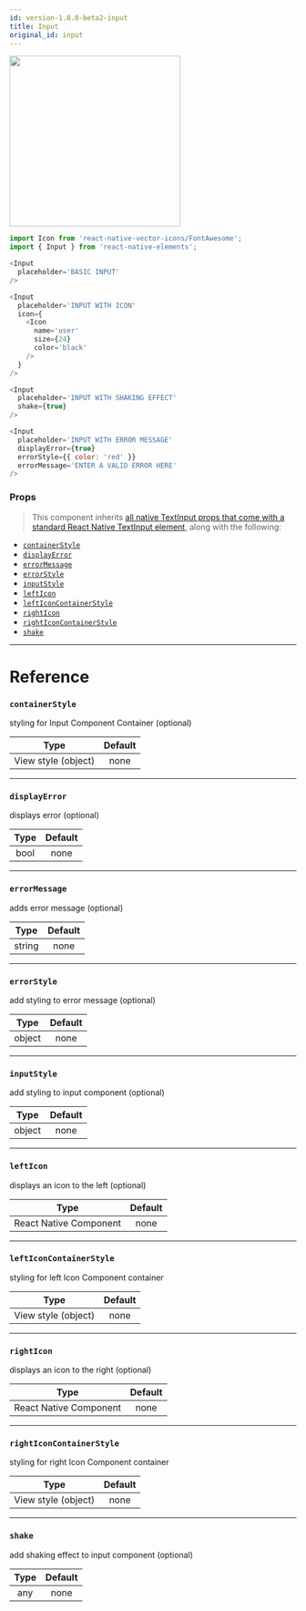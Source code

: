 ```yaml
---
id: version-1.0.0-beta2-input
title: Input
original_id: input
---
```


<img src="/react-native-elements/img/input.png" width="300"/>

```js
import Icon from 'react-native-vector-icons/FontAwesome';
import { Input } from 'react-native-elements';

<Input
  placeholder='BASIC INPUT'
/>

<Input
  placeholder='INPUT WITH ICON'
  icon={
    <Icon
      name='user'
      size={24}
      color='black'
    />
  }
/>

<Input
  placeholder='INPUT WITH SHAKING EFFECT'
  shake={true}
/>

<Input
  placeholder='INPUT WITH ERROR MESSAGE'
  displayError={true}
  errorStyle={{ color: 'red' }}
  errorMessage='ENTER A VALID ERROR HERE'
/>
```

### Props

> This component inherits [all native TextInput props that come with a standard React Native TextInput element](https://facebook.github.io/react-native/docs/textinput.html), along with the following:

* [`containerStyle`](#containerstyle)
* [`displayError`](#displayerror)
* [`errorMessage`](#errormessage)
* [`errorStyle`](#errorstyle)
* [`inputStyle`](#inputstyle)
* [`leftIcon`](#lefticon)
* [`leftIconContainerStyle`](#lefticoncontainerstyle)
* [`rightIcon`](#righticon)
* [`rightIconContainerStyle`](#righticoncontainerstyle)
* [`shake`](#shake)

---

# Reference

### `containerStyle`

styling for Input Component Container (optional)

|        Type         | Default |
| :-----------------: | :-----: |
| View style (object) |  none   |

---

### `displayError`

displays error (optional)

| Type | Default |
| :--: | :-----: |
| bool |  none   |

---

### `errorMessage`

adds error message (optional)

|  Type  | Default |
| :----: | :-----: |
| string |  none   |

---

### `errorStyle`

add styling to error message (optional)

|  Type  | Default |
| :----: | :-----: |
| object |  none   |

---

### `inputStyle`

add styling to input component (optional)

|  Type  | Default |
| :----: | :-----: |
| object |  none   |

---

### `leftIcon`

displays an icon to the left (optional)

|          Type          | Default |
| :--------------------: | :-----: |
| React Native Component |  none   |

---

### `leftIconContainerStyle`

styling for left Icon Component container

|        Type         | Default |
| :-----------------: | :-----: |
| View style (object) |  none   |

---

### `rightIcon`

displays an icon to the right (optional)

|          Type          | Default |
| :--------------------: | :-----: |
| React Native Component |  none   |

---

### `rightIconContainerStyle`

styling for right Icon Component container

|        Type         | Default |
| :-----------------: | :-----: |
| View style (object) |  none   |

---

### `shake`

add shaking effect to input component (optional)

| Type | Default |
| :--: | :-----: |
| any  |  none   |
